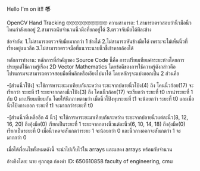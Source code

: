 Hello I'm on it!! 📚็

OpenCV Hand Tracking 🙄🙄🙄🙄🙄🙄🙄🙄🙄🙄
ความสามารถ:
1.สามารถตรวสอบว่านิ้วมือนิ้วไหนกำลังยกอยู่
2.สามารถนับจำนวนนิ้วมือที่ยกอยู่ได้
3.ตรวจจับมือได้ทีละข้าง

ข้อจำกัด:
1.ไม่สามารถตรวจจับมือมากกว่า 1 ข้างได้
2.ไม่สามารถหันข้างมือได้ เพราะจะไม่เห็นนิ้วที่เรียงอยู่แนวลึก
3.ไม่สามารถตรวจมือที่แนวระนาบนิ้วชี้เข้าหากล้องได้
 
หลักการทำงาน:
หลักการที่สำคัญของ Source Code นี้คือ การเปรียบเทียบค่าระยะห่างโดยการประยุกต์ใช้ความรู้เรื่อง 2D Vector Mathematics
โดยข้อดีของการใช้ความรู้ดังกล่าวคือ โปรแกรมจะสามารถตรวจสอบมือที่พลิกหรือเอียงไปมาได้ โดยหลักๆจะแบ่งออกเป็น 2 ส่วนคือ

-[ส่วนนิ้วโป้ง] จะใช้การหาระยะมาเทียบกันระหว่าง 
    ระยะจากปลายนิ้วโป้ง(4) ถึง โคนนิ้วก้อย(17) จะเรียกว่า ระยะที่ t1
    ระยะจากกลางนิ้วโป้ง(3) ถึง โคนนิ้วก้อย(17) จะเรียกว่า ระยะที่ t0
    เรานำระยะที่ 1 กับ 0 มาเปรียบเทียบกัน โดยให้นึกภาพตามว่า 
    เมื่อนิ้วโป้งหุบระยะที่ t1 จะน้อยกว่า ระยะที่ t0
    และเมื่อนิ้วโป้งกางออก ระยะที่ t1 จะมากกว่าระยะที่ t0

-[ส่วนนิ้วที่เหลืออีก 4 นิ้ว] จะใช้การหาระยะมาเทียบกันระหว่าง
    ระยะจากปลายนิ้วแต่ละนิ้ว(8, 12, 16, 20) ถึงอุ้งมือ(0) เรียกเป็นระยะที่ 1
    ระยะจากกลางนิ้วแต่ละนิ้ว(6, 10, 14, 18) ถึงอุ้งมือ(0) เรียกเป็นระยะที่ 0
    เมื่อนิ้วหดจะสังเกตว่าระยะ 1 จะน้อยกว่า 0 
    และนิ้วกางออกจะสังเกตว่า 1 จะมากกว่า 0
    
เมื่อได้เงื่อนไขทั้งหมดดังนี้ จะนำไปเก็บไว้ใน arrays และแสดง arrays พร้อมกับจำนวน

อ้างอิงโดย:
   นาย ศุภกฤต ก๋องคำ 
   ID: 650610858
   faculty of engineering, cmu
   
   

